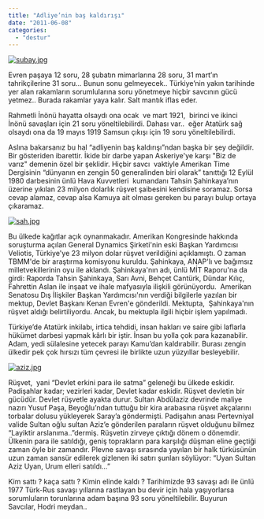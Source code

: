 ```yaml
---
title: "Adliye’nin baş kaldırışı"
date: "2011-06-08"
categories: 
  - "destur"
---
```


[![subay.jpg](/uploads/2011/06/subay.jpg)](/uploads/2011/06/subay.jpg "subay.jpg")

Evren paşaya 12 soru, 28 şubatın mimarlarına 28 soru, 31 mart’ın tahrikçilerine 31 soru... Bunun sonu gelmeyecek.. Türkiye’nin yakın tarihinde yer alan rakamların sorumlularına soru yönetmeye hiçbir savcının gücü yetmez.. Burada rakamlar yaya kalır. Salt mantık iflas eder.

Rahmetli İnönü hayatta olsaydı ona ocak  ve mart 1921,  birinci ve ikinci İnönü savaşları için 21 soru yöneltilebilirdi. Dahası var..  eğer Atatürk sağ olsaydı ona da 19 mayıs 1919 Samsun çıkışı için 19 soru yöneltilebilirdi.

Aslına bakarsanız bu hal “adliyenin baş kaldırışı”ndan başka bir şey değildir. Bir gösteriden ibarettir. İkide bir darbe yapan Askeriye'ye karşı "Biz de varız" demenin özel bir şeklidir. Hiçbir savcı  vaktiyle Amerikan Time Dergisinin “dünyanın en zengin 50 generalinden biri olarak” tanıttığı 12 Eylül 1980 darbesinin ünlü Hava Kuvvetleri  kumandanı Tahsin Şahinkaya’nın üzerine yıkılan 23 milyon dolarlık rüşvet şaibesini kendisine soramaz. Sorsa cevap alamaz, cevap alsa Kamuya ait olması gereken bu parayı bulup ortaya çıkaramaz.

[![sah.jpg](/uploads/2011/06/sah.jpg)](/uploads/2011/06/sah.jpg "sah.jpg")

Bu ülkede kağıtlar açık oynanmakadır. Amerikan Kongresinde hakkında soruşturma açılan General Dynamics Şirketi'nin eski Başkan Yardımcısı Veliotis, Türkiye'ye 23 milyon dolar rüşvet verildiğini açıklamıştı. O zaman TBMM'de bir araştırma komisyonu kuruldu. Şahinkaya, ANAP'lı ve bağımsız milletvekillerinin oyu ile aklandı. Şahinkaya'nın adı, ünlü MİT Raporu'na da girdi: Raporda Tahsin Şahinkaya, Sarı Avni, Behçet Cantürk, Dündar Kılıç, Fahrettin Aslan ile inşaat ve ihale mafyasıyla ilişkili görünüyordu.  Amerikan Senatosu Dış İlişkiler Başkan Yardımcısı'nın verdiği bilgilerle yazılan bir mektup, Devlet Başkanı Kenan Evren'e gönderildi. Mektupta,  Şahinkaya'nın rüşvet aldığı belirtiliyordu. Ancak, bu mektupla ilgili hiçbir işlem yapılmadı.

Türkiye’de Atatürk inkilabı, irtica tehdidi, insan hakları ve saire gibi laflarla hükümet darbesi yapmak kârlı bir iştir. İnsan bu yolla çok para kazanabilir. Adam, yedi sülalesine yetecek parayı Kamu’dan kaldırabilir. Burası zengin ülkedir pek çok hırsızı tüm çevresi ile birlikte uzun yüzyıllar besleyebilir.

[![aziz.jpg](/uploads/2011/06/aziz.jpg)](/uploads/2011/06/aziz.jpg "aziz.jpg")

Rüşvet,  yani “Devlet erkini para ile satma” geleneği bu ülkede eskidir.  Padişahlar kadar; vezirleri kadar, Devlet kadar eskidir. Rüşvet devletin bir gücüdür. Devlet rüşvetle ayakta durur. Sultan Abdülaziz devrinde maliye nazırı Yusuf Paşa, Beyoğlu’ndan tuttuğu bir kira arabasına rüşvet akçalarını torbalar dolusu yükleyerek Saray’a göndermişti. Padişahın anası Pertevniyal valide Sultan oğlu sultan Aziz’e gönderilen paraların rüşvet olduğunu bilmez “Layiktir arslanıma..”dermiş. Rüşvetin zirveye çıktığı dönem o dönemdir. Ülkenin para ile satıldığı, geniş toprakların para karşılığı düşman eline geçtiği zaman öyle bir zamandır. Plevne savaşı sırasında yayılan bir halk türküsünün uzun zaman sansür edilerek gizlenen iki satırı şunları söylüyor: “Uyan Sultan Aziz Uyan, Urum elleri satıldı…”

Kim sattı ? kaça sattı ? Kimin elinde kaldı ? Tarihimizde 93 savaşı adı ile ünlü 1977 Türk-Rus savaşı yıllarına rastlayan bu devir için hala yaşıyorlarsa sorumluların torunlarına adam başına 93 soru yöneltilebilir. Buyurun Savcılar, Hodri meydan..
